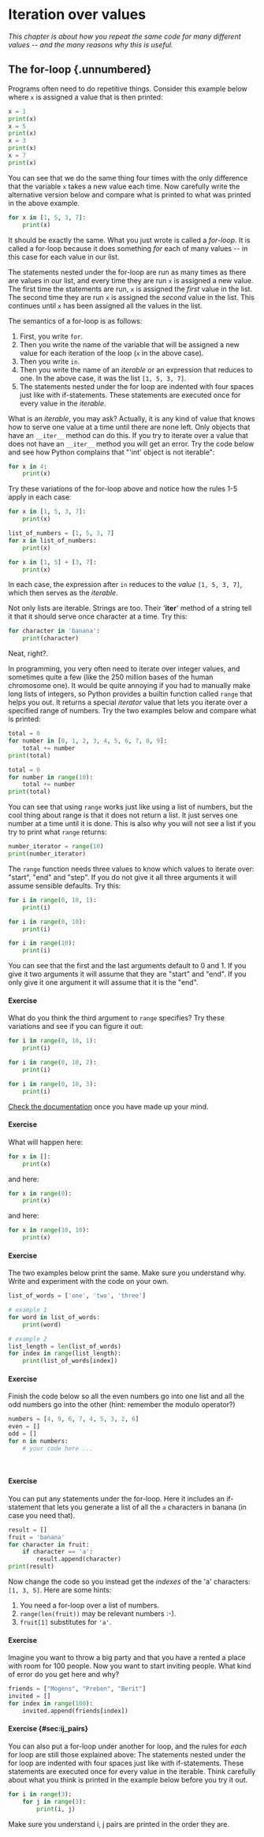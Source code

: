# Iteration over values

*This chapter is about how you repeat the same code for many different values -- and the many reasons why this is useful.*

## The for-loop  {.unnumbered}

Programs often need to do repetitive things. Consider this example below where `x` is assigned a value that is then printed:

```python
x = 1
print(x)
x = 5
print(x)
x = 3
print(x)
x = 7
print(x)
```

You can see that we do the same thing four times with the only difference that the variable `x` takes a new value each time. Now carefully write the alternative version below and compare what is printed to what was printed in the above example.

```python
for x in [1, 5, 3, 7]:
    print(x)    
```

It should be exactly the same. What you just wrote is called a *for-loop*. It is called a for-loop because it does something *for* each of many values -- in this case for each value in our list.

The statements nested under the for-loop are run as many times as there are values in our list, and every time they are run `x` is assigned a new value. The first time the statements are run, `x` is assigned the *first* value in the list. The second time they are run `x` is assigned the *second* value in the list. This continues until `x` has been assigned all the values in the list.

The semantics of a for-loop is as follows:

1. First, you write `for`.
2. Then you write the name of the variable that will be assigned a new value for each iteration of the loop (`x` in the above case).
3. Then you write `in`.
4.  Then you write the name of an *iterable* or an expression that reduces to one. In the above case, it was the list `[1, 5, 3, 7]`.
5. The statements nested under the for loop are indented with four spaces just like with if-statements. These statements are executed once for every value in the *iterable*. 

What is an *iterable*, you may ask? Actually, it is any kind of value that knows how to serve one value at a time until there are none left. Only objects that have an `__iter__` method can do this. If you try to iterate over a value that does not have an `__iter__` method you will get an error. Try the code below and see how Python complains that "'int' object is not iterable":

```python
for x in 4:
    print(x)
```

Try these variations of the for-loop above and notice how the rules 1-5 apply in each case:

```python
for x in [1, 5, 3, 7]:
    print(x)    

list_of_numbers = [1, 5, 3, 7]
for x in list_of_numbers:
    print(x)    

for x in [1, 5] + [3, 7]:
    print(x)    
```

In each case, the expression after `in` reduces to the *value* `[1, 5, 3, 7]`, which then serves as the *iterable*.

Not only lists are iterable. Strings are too. Their '__iter__' method of a string tell it that it should serve once character at a time. Try this:

```python
for character in 'banana':
    print(character)
```

Neat, right?.

In programming, you very often need to iterate over integer values, and sometimes quite a few (like the 250 million bases of the human chromosome one). It would be quite annoying if you had to manually make long lists of integers, so Python provides a builtin function called `range` that helps you out. It returns a special *iterator* value that lets you iterate over a specified range of numbers. Try the two examples below and compare what is printed:

```python
total = 0
for number in [0, 1, 2, 3, 4, 5, 6, 7, 8, 9]:
    total += number
print(total)

total = 0
for number in range(10):
    total += number
print(total)
```

You can see that using `range` works just like using a list of numbers, but the cool thing about range is that it does not return a list. It just serves one number at a time until it is done. This is also why you will not see a list if you try to print what `range` returns:

```python
number_iterator = range(10)
print(number_iterator)
```

The `range` function needs three values to know which values to iterate over: "start", "end" and "step". If you do not give it all three arguments it will assume sensible defaults. Try this:

```python
for i in range(0, 10, 1):
    print(i)

for i in range(0, 10):
    print(i)

for i in range(10):
    print(i)
```

You can see that the first and the last arguments default to 0 and 1. If you give it two arguments it will assume that they are "start" and "end". If you only give it one argument it will assume that it is the "end". 

#### Exercise
What do you think the third argument to `range` specifies? Try these variations and see if you can figure it out:

```python
for i in range(0, 10, 1):
    print(i)

for i in range(0, 10, 2):
    print(i)

for i in range(0, 10, 3):
    print(i)
```

[Check the documentation](https://docs.python.org/3/library/stdtypes.html#range) once you have made up your mind.

#### Exercise
What will happen here:

```python
for x in []:
    print(x)  
```

and here:

```python
for x in range(0):
    print(x)  
```

and here:

```python
for x in range(10, 10):
    print(x)  
```

#### Exercise
The two examples below print the same. Make sure you understand why. Write and experiment with the code on your own.

```python
list_of_words = ['one', 'two', 'three']

# example 1
for word in list_of_words:
    print(word)

# example 2
list_length = len(list_of_words)
for index in range(list_length):
    print(list_of_words[index])
```

#### Exercise
Finish the code below so all the even numbers go into one list and all the odd numbers go into the other (hint: remember the modulo operator?)

```python
numbers = [4, 9, 6, 7, 4, 5, 3, 2, 6]
even = []
odd = []
for n in numbers:
    # your code here ...
    
    
```

#### Exercise
You can put any statements under the for-loop. Here it includes an if-statement that lets you generate a list of all the `a` characters in banana (in case you need that).

```python
result = []
fruit = 'banana'
for character in fruit:
    if character == 'a':
        result.append(character)
print(result)
```

Now change the code so you instead get the *indexes* of the 'a' characters: `[1, 3, 5]`. Here are some hints:

1. You need a for-loop over a list of numbers.
2. `range(len(fruit))` may be relevant numbers :-).
3. `fruit[1]` substitutes for `'a'`.

#### Exercise
Imagine you want to throw a big party and that you have a rented a place with room for 100 people. Now you want to start inviting people. What kind of error do you get here and why?

```python
friends = ["Mogens", "Preben", "Berit"]
invited = []
for index in range(100):
    invited.append(friends[index])
```

#### Exercise {#sec:ij_pairs}
You can also put a for-loop under another for loop, and the rules for *each* for loop are still those explained above: The statements nested under the for loop are indented with four spaces just like with if-statements. These statements are executed once for every value in the iterable. Think carefully about what you think is printed in the example below before you try it out.

```python
for i in range(3):
    for j in range(3):
        print(i, j)
```

Make sure you understand i, j pairs are printed in the order they are.


